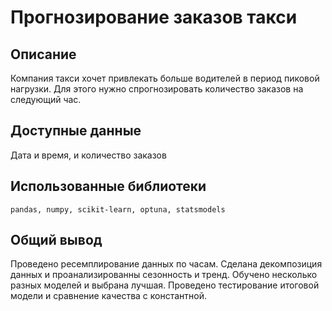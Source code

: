 # Прогнозирование заказов такси

## Описание

Компания такси хочет привлекать больше водителей в период пиковой нагрузки.
Для этого нужно спрогнозировать количество заказов на следующий час.

## Доступные данные

Дата и время, и количество заказов

## Использованные библиотеки

`pandas, numpy, scikit-learn, optuna, statsmodels`

## Общий вывод

Проведено ресемплирование данных по часам. Сделана декомпозиция данных и проанализированны сезонность и тренд. Обучено несколько разных моделей и выбрана лучшая. Проведено тестирование итоговой модели и сравнение качества с константной.